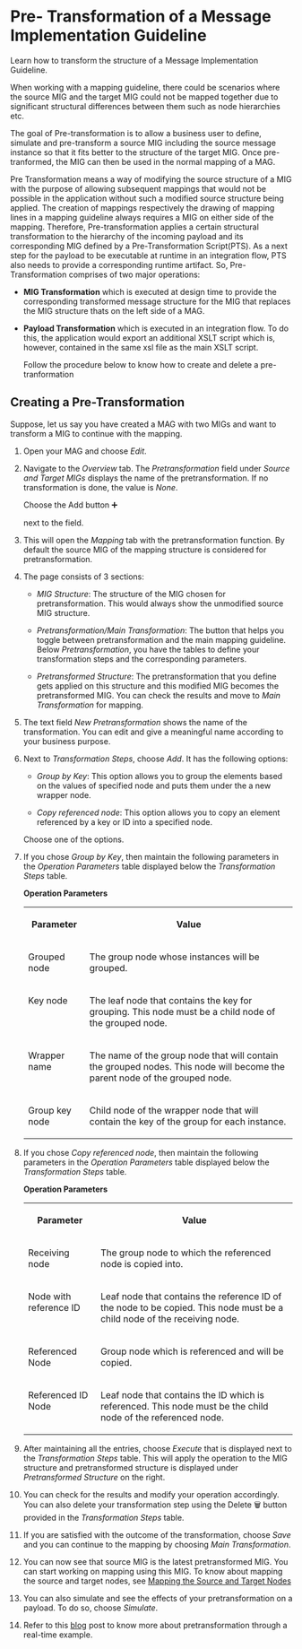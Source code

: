 <!-- loiob287e5eae6e54359bd0103d0f148befb -->

<link rel="stylesheet" type="text/css" href="../css/sap-icons.css"/>

# Pre- Transformation of a Message Implementation Guideline

Learn how to transform the structure of a Message Implementation Guideline.

When working with a mapping guideline, there could be scenarios where the source MIG and the target MIG could not be mapped together due to significant structural differences between them such as node hierarchies etc.

The goal of Pre-transformation is to allow a business user to define, simulate and pre-transform a source MIG including the source message instance so that it fits better to the structure of the target MIG. Once pre-tranformed, the MIG can then be used in the normal mapping of a MAG.

Pre Transformation means a way of modifying the source structure of a MIG with the purpose of allowing subsequent mappings that would not be possible in the application without such a modified source structure being applied. The creation of mappings respectively the drawing of mapping lines in a mapping guideline always requires a MIG on either side of the mapping. Therefore, Pre-transformation applies a certain structural transformation to the hierarchy of the incoming payload and its corresponding MIG defined by a Pre-Transformation Script\(PTS\). As a next step for the payload to be executable at runtime in an integration flow, PTS also needs to provide a corresponding runtime artifact. So, Pre-Transformation comprises of two major operations:

-   **MIG Transformation** which is executed at design time to provide the corresponding transformed message structure for the MIG that replaces the MIG structure thats on the left side of a MAG.

-   **Payload Transformation** which is executed in an integration flow. To do this, the application would export an additional XSLT script which is, however, contained in the same xsl file as the main XSLT script.

    Follow the procedure below to know how to create and delete a pre-tranformation




<a name="loiob287e5eae6e54359bd0103d0f148befb__section_uxl_1xf_mvb"/>

## Creating a Pre-Transformation

Suppose, let us say you have created a MAG with two MIGs and want to transform a MIG to continue with the mapping.

1.  Open your MAG and choose *Edit*.

2.  Navigate to the *Overview* tab. The *Pretransformation* field under *Source and Target MIGs* displays the name of the pretransformation. If no transformation is done, the value is *None*.

    Choose the Add button :heavy_plus_sign:

    next to the field.

3.  This will open the *Mapping* tab with the pretransformation function. By default the source MIG of the mapping structure is considered for pretransformation.
4.  The page consists of 3 sections:
    -   *MIG Structure*: The structure of the MIG chosen for pretransformation. This would always show the unmodified source MIG structure.

    -   *Pretransformation/Main Transformation*: The button that helps you toggle between pretransformation and the main mapping guideline. Below *Pretransformation*, you have the tables to define your transformation steps and the corresponding parameters.
    -   *Pretransformed Structure*: The pretransformation that you define gets applied on this structure and this modified MIG becomes the pretransformed MIG. You can check the results and move to *Main Transformation* for mapping.

5.  The text field *New Pretransformation* shows the name of the transformation. You can edit and give a meaningful name according to your business purpose.
6.  Next to *Transformation Steps*, choose *Add*. It has the following options:

    -   *Group by Key*: This option allows you to group the elements based on the values of specified node and puts them under the a new wrapper node.

    -   *Copy referenced node*: This option allows you to copy an element referenced by a key or ID into a specified node.

    Choose one of the options.

7.  If you chose *Group by Key*, then maintain the following parameters in the *Operation Parameters* table displayed below the *Transformation Steps* table.

    **Operation Parameters**


    <table>
    <tr>
    <th valign="top">

    Parameter
    
    </th>
    <th valign="top">

    Value
    
    </th>
    </tr>
    <tr>
    <td valign="top">
    
    Grouped node
    
    </td>
    <td valign="top">
    
    The group node whose instances will be grouped.
    
    </td>
    </tr>
    <tr>
    <td valign="top">
    
    Key node
    
    </td>
    <td valign="top">
    
    The leaf node that contains the key for grouping. This node must be a child node of the grouped node.
    
    </td>
    </tr>
    <tr>
    <td valign="top">
    
    Wrapper name
    
    </td>
    <td valign="top">
    
    The name of the group node that will contain the grouped nodes. This node will become the parent node of the grouped node.
    
    </td>
    </tr>
    <tr>
    <td valign="top">
    
    Group key node
    
    </td>
    <td valign="top">
    
    Child node of the wrapper node that will contain the key of the group for each instance.
    
    </td>
    </tr>
    </table>
    
8.  If you chose *Copy referenced node*, then maintain the following parameters in the *Operation Parameters* table displayed below the *Transformation Steps* table.

    **Operation Parameters**


    <table>
    <tr>
    <th valign="top">

    Parameter
    
    </th>
    <th valign="top">

    Value
    
    </th>
    </tr>
    <tr>
    <td valign="top">
    
    Receiving node
    
    </td>
    <td valign="top">
    
    The group node to which the referenced node is copied into.
    
    </td>
    </tr>
    <tr>
    <td valign="top">
    
    Node with reference ID
    
    </td>
    <td valign="top">
    
    Leaf node that contains the reference ID of the node to be copied. This node must be a child node of the receiving node.
    
    </td>
    </tr>
    <tr>
    <td valign="top">
    
    Referenced Node
    
    </td>
    <td valign="top">
    
    Group node which is referenced and will be copied.
    
    </td>
    </tr>
    <tr>
    <td valign="top">
    
    Referenced ID Node
    
    </td>
    <td valign="top">
    
    Leaf node that contains the ID which is referenced. This node must be the child node of the referenced node.
    
    </td>
    </tr>
    </table>
    
9.  After maintaining all the entries, choose *Execute* that is displayed next to the *Transformation Steps* table. This will apply the operation to the MIG structure and pretransformed structure is displayed under *Pretransformed Structure* on the right.
10. You can check for the results and modify your operation accordingly. You can also delete your transformation step using the Delete :wastebasket: button provided in the *Transformation Steps* table.
11. If you are satisfied with the outcome of the transformation, choose *Save* and you can continue to the mapping by choosing *Main Transformation*.
12. You can now see that source MIG is the latest pretransformed MIG. You can start working on mapping using this MIG. To know about mapping the source and target nodes, see [Mapping the Source and Target Nodes](mapping-the-source-and-target-nodes-9ea58d6.md)
13. You can also simulate and see the effects of your pretransformation on a payload. To do so, choose *Simulate*.
14. Refer to this [blog](https://blogs.sap.com/2022/11/28/new-feature-in-integration-advisor-reordering-of-source-structure/) post to know more about pretransformation through a real-time example.

